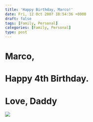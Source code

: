 ```yaml
---
title: 'Happy Birthday, Marco!'
date: Fri, 12 Oct 2007 18:54:36 +0000
draft: false
tags: [Family, Personal]
categories: [Family, Personal]
type: post
---
```


Marco,
======

Happy 4th Birthday.
===================

Love, Daddy
===========

![](http://familiarodriguez.smugmug.com/photos/153414509-M.jpg)